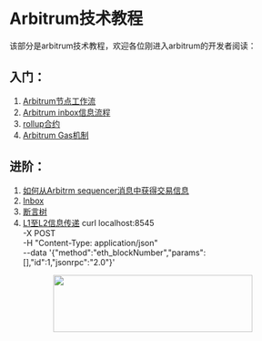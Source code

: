 # Arbitrum技术教程
该部分是arbitrum技术教程，欢迎各位刚进入arbitrum的开发者阅读：

## 入门：
1. [Arbitrum节点工作流](./ArbitrumNodeMap.md)
2. [Arbitrum inbox信息流程](./inboxMessage.md)
3. [rollup合约](./RollupsContract.md)
4. [Arbitrum Gas机制](./ArbitrumGas.md)
## 进阶：
1. [如何从Arbitrm sequencer消息中获得交易信息](./sequencerMessage.md)
2. [Inbox](./Inbox.md)
3. [断言树](./AssertioTree.md)
4. [L1至L2信息传递](./l1ToL2Msg.md)
curl localhost:8545 \
  -X POST \
  -H "Content-Type: application/json" \
  --data '{"method":"eth_blockNumber","params":[],"id":1,"jsonrpc":"2.0"}'

<p align="center">
  <img width="350" height="100" src= "https://arbitrum.io/wp-content/uploads/2021/01/cropped-Arbitrum_Horizontal-Logo-Full-color-White-background-scaled-1.jpg" />
</p>